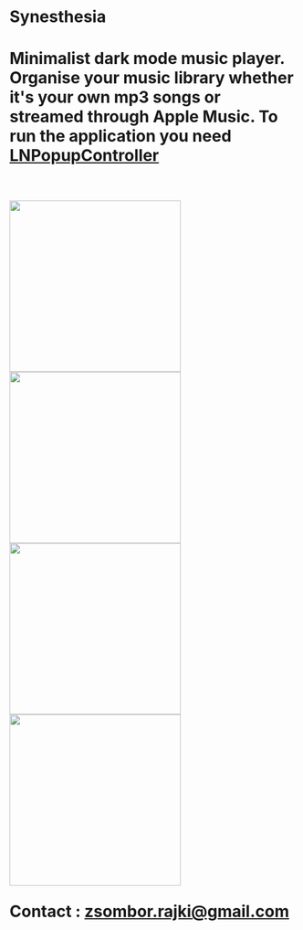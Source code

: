<h1>Synesthesia<h1/>

Minimalist dark mode music player.
Organise your music library whether it's your own mp3 songs or streamed through Apple Music.
To run the application you need <a href="https://github.com/LeoNatan/LNPopupController">LNPopupController</a>

 <br>
  
<img src="https://i.imgur.com/FLO3w3Y.png" width="300">
<img src="https://i.imgur.com/yO5kMWs.png" width="300">
<img src="https://i.imgur.com/fKequHJ.png" width="300">
<img src="https://i.imgur.com/llPGaWM.png" width="300">

<br>

Contact : zsombor.rajki@gmail.com


